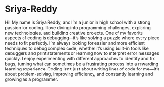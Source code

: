 # Sriya-Reddy
Hi! My name is Sriya Reddy, and I’m a junior in high school with a strong passion for coding. I love diving into programming challenges, exploring new technologies, and building creative projects. One of my favorite aspects of coding is debugging—it’s like solving a puzzle where every piece needs to fit perfectly. I’m always looking for easier and more efficient techniques to debug complex code, whether it’s using built-in tools like debuggers and print statements or learning how to interpret error messages quickly. I enjoy experimenting with different approaches to identify and fix bugs, turning what can sometimes be a frustrating process into a rewarding learning experience. Coding isn’t just about writing lines of code for me—it’s about problem-solving, improving efficiency, and constantly learning and growing as a programmer.






